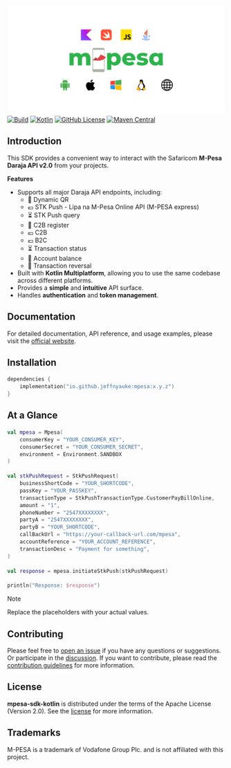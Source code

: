 ![M-Pesa SDK Kotlin Banner](/docs/Writerside/images/mpesa_sdk_kotlin_white.png)
[![Build](https://github.com/jeffnyauke/mpesa-sdk-kotlin/actions/workflows/check.yml/badge.svg)](https://github.com/jeffnyauke/mpesa-kmp-library/actions/workflows/check.yml)
[![Kotlin](https://img.shields.io/badge/kotlin-1.9.22-blue.svg?logo=kotlin)](http://kotlinlang.org)
[![GitHub License](https://img.shields.io/badge/license-Apache%20License%202.0-blue.svg?style=flat)](http://www.apache.org/licenses/LICENSE-2.0)
[![Maven Central](https://img.shields.io/maven-central/v/io.github.jeffnyauke/mpesa-sdk-kotlin?color=blue)](https://search.maven.org/search?q=g:io.github.jeffnyauke.mpesa)

## Introduction

This SDK provides a convenient way to interact with the Safaricom **M-Pesa Daraja API v2.0** from your projects.

**Features**

* Supports all major Daraja API endpoints, including:
    * 🤳 Dynamic QR
    * 💶 STK Push - Lipa na M-Pesa Online API (M-PESA express)
    * ⏳ STK Push query
    * 📝 C2B register
    * 💶 C2B
    * 💶 B2C
    * ⏳ Transaction status
    * 🏦 Account balance
    * 🔁 Transaction reversal
* Built with **Kotlin Multiplatform**, allowing you to use the same codebase across different platforms.
* Provides a **simple** and **intuitive** API surface.
* Handles **authentication** and **token management**.

## Documentation

For detailed documentation, API reference, and usage examples, please visit the [official website](https://jeffnyauke.github.io/mpesa-sdk-kotlin/).

## Installation

```kotlin
dependencies {
    implementation("io.github.jeffnyauke:mpesa:x.y.z")
}
```

## At a Glance

```kotlin
val mpesa = Mpesa(
    consumerKey = "YOUR_CONSUMER_KEY",
    consumerSecret = "YOUR_CONSUMER_SECRET",
    environment = Environment.SANDBOX
)

val stkPushRequest = StkPushRequest(
    businessShortCode = "YOUR_SHORTCODE",
    passKey = "YOUR_PASSKEY",
    transactionType = StkPushTransactionType.CustomerPayBillOnline,
    amount = "1",
    phoneNumber = "2547XXXXXXXX",
    partyA = "2547XXXXXXXX",
    partyB = "YOUR_SHORTCODE",
    callBackUrl = "https://your-callback-url.com/mpesa",
    accountReference = "YOUR_ACCOUNT_REFERENCE",
    transactionDesc = "Payment for something",
)

val response = mpesa.initiateStkPush(stkPushRequest)

println("Response: $response")
```

> [!NOTE]
> Replace the placeholders with your actual values.

## Contributing

Please feel free
to [open an issue](https://github.com/jeffnyauke/mpesa-sdk-kotlin/issues/new/choose) if you have any
questions or suggestions. Or participate in
the [discussion](https://github.com/jeffnyauke/mpesa-kmp-library/discussions). If you want to
contribute, please read
the [contribution guidelines](https://github.com/jeffnyauke/mpesa-kmp-library/blob/main/CONTRIBUTING.md)
for more information.

## License

**mpesa-sdk-kotlin** is distributed under the terms of the Apache License (Version 2.0). See the
[license](LICENSE) for more information.

## Trademarks

M-PESA is a trademark of Vodafone Group Plc. and is not affiliated with this project.
